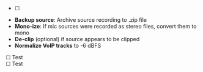 * [ ]


* **Backup source**: Archive source recording to .zip file
* **Mono-ize**: If mic sources were recorded as stereo files, convert them to mono
* **De-clip** (optional) if source appears to be clipped
* **Normalize VoIP tracks** to -6 dBFS




☐ Test  
☐ Test
